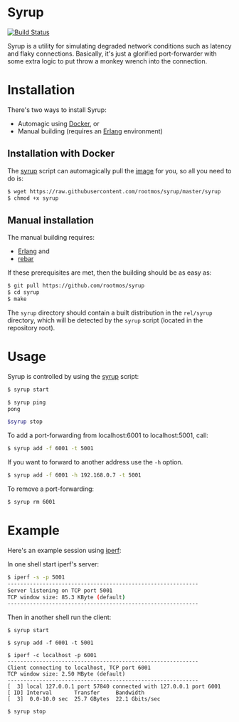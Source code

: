 Syrup
=====
[![Build Status](https://travis-ci.org/rootmos/syrup.svg)](https://travis-ci.org/rootmos/syrup)

Syrup is a utility for simulating degraded network conditions such as
latency and flaky connections. Basically, it's just a glorified port-forwarder
with some extra logic to put throw a monkey wrench into the connection.

Installation
============
There's two ways to install Syrup:
* Automagic using [Docker](http://docker.io), or
* Manual building (requires an [Erlang](http://www.erlang.org) environment)

## Installation with Docker
The [syrup](https://github.com/rootmos/syrup/blob/master/syrup) script can
automagically pull the [image](https://hub.docker.com/r/rootmos/syrup) for you, so all you need to do is:

```bash
$ wget https://raw.githubusercontent.com/rootmos/syrup/master/syrup
$ chmod +x syrup
```

## Manual installation
The manual building requires:
* [Erlang](http://www.erlang.org) and
* [rebar](https://github.com/rebar/rebar)

If these prerequisites are met, then the building should be as easy as:
```bash
$ git pull https://github.com/rootmos/syrup
$ cd syrup
$ make
```
The `syrup` directory should contain a built distribution in the `rel/syrup`
directory, which will be detected by the `syrup` script (located in the
repository root).


Usage
=====
Syrup is controlled by using the [syrup](https://github.com/rootmos/syrup/blob/master/syrup) script:

```bash
$ syrup start

$ syrup ping
pong

$syrup stop
```

To add a port-forwarding from localhost:6001 to localhost:5001, call:
```bash
$ syrup add -f 6001 -t 5001
```
If you want to forward to another address use the `-h` option.
```bash
$ syrup add -f 6001 -h 192.168.0.7 -t 5001
```

To remove a port-forwarding:
```bash
$ syrup rm 6001
```

Example
=======
Here's an example session using [iperf](http://sourceforge.net/projects/iperf2):

In one shell start iperf's server:
```bash
$ iperf -s -p 5001
------------------------------------------------------------
Server listening on TCP port 5001
TCP window size: 85.3 KByte (default)
------------------------------------------------------------
```

Then in another shell run the client:
```
$ syrup start

$ syrup add -f 6001 -t 5001

$ iperf -c localhost -p 6001
------------------------------------------------------------
Client connecting to localhost, TCP port 6001
TCP window size: 2.50 MByte (default)
------------------------------------------------------------
[  3] local 127.0.0.1 port 57840 connected with 127.0.0.1 port 6001
[ ID] Interval       Transfer     Bandwidth
[  3]  0.0-10.0 sec  25.7 GBytes  22.1 Gbits/sec

$ syrup stop
```

